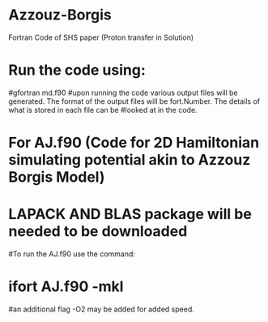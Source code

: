 # Azzouz-Borgis
Fortran Code of SHS paper (Proton transfer in Solution)
#
# Run the code using:
#gfortran md.f90 
#upon running the code various output files will be generated. The format of the output files will be fort.Number. The details of what is stored in each file can be
#looked at in the code.

# For AJ.f90 (Code for 2D Hamiltonian simulating potential akin to Azzouz Borgis Model)
# LAPACK AND BLAS package will be needed to be downloaded 
#To run the AJ.f90 use the command:
# ifort AJ.f90 -mkl
#an additional flag -O2 may be added for added speed.
